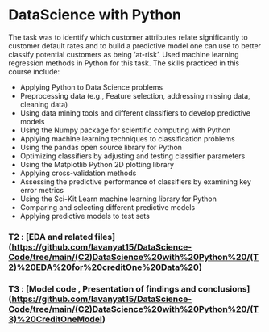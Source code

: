 # DataScience with Python

The task was to identify which customer attributes relate significantly to customer default rates and to build a predictive model one can use to better classify potential customers as being ‘at-risk’. Used machine learning regression methods in Python for this task. 
The skills practiced in this course include:

* Applying Python to Data Science problems
* Preprocessing data (e.g., Feature selection, addressing missing data, cleaning data)
* Using data mining tools and different classifiers to develop predictive models
* Using the Numpy package for scientific computing with Python
* Applying machine learning techniques to classification problems
* Using the pandas open source library for Python 
* Optimizing classifiers by adjusting and testing classifier parameters
* Using the Matplotlib Python 2D plotting library 
* Applying cross-validation methods
* Assessing the predictive performance of classifiers by examining key error metrics
* Using the Sci-Kit Learn machine learning library for Python
* Comparing and selecting different predictive models
* Applying predictive models to test sets

### T2 : [EDA and related files] (https://github.com/lavanyat15/DataScience-Code/tree/main/(C2)DataScience%20with%20Python%20/(T2)%20EDA%20for%20creditOne%20Data%20)

### T3 : [Model code , Presentation of findings and conclusions] (https://github.com/lavanyat15/DataScience-Code/tree/main/(C2)DataScience%20with%20Python%20/(T3)%20CreditOneModel)
